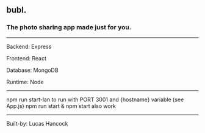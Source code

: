 ## bubl.

### The photo sharing app made just for you.

---

Backend: Express

Frontend: React

Database: MongoDB

Runtime: Node

---

npm run start-lan to run with PORT 3001 and {hostname} variable (see App.js)
npm run start & npm start also work

---

Built-by: Lucas Hancock

